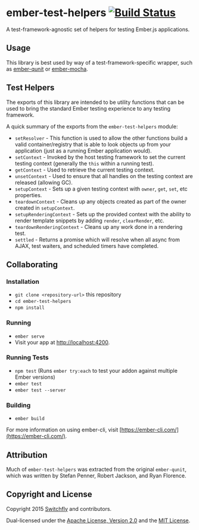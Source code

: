 # ember-test-helpers [![Build Status](https://secure.travis-ci.org/emberjs/ember-test-helpers.png?branch=master)](http://travis-ci.org/emberjs/ember-test-helpers)

A test-framework-agnostic set of helpers for testing Ember.js applications.

## Usage

This library is best used by way of a test-framework-specific
wrapper, such as [ember-qunit](https://github.com/emberjs/ember-qunit) or
[ember-mocha](https://github.com/emberjs/ember-mocha).

## Test Helpers

The exports of this library are intended to be utility functions that can be used to bring the
standard Ember testing experience to any testing framework.

A quick summary of the exports from the `ember-test-helpers` module:

* `setResolver` - This function is used to allow the other functions build a valid
  container/registry that is able to look objects up from your application (just as a running Ember
  application would).
* `setContext` - Invoked by the host testing framework to set the current testing context (generally
  the `this` within a running test).
* `getContext` - Used to retrieve the current testing context.
* `unsetContext` - Used to ensure that all handles on the testing context are released (allowing GC).
* `setupContext` - Sets up a given testing context with `owner`, `get`, `set`, etc properties.
* `teardownContext` - Cleans up any objects created as part of the owner created in `setupContext`.
* `setupRenderingContext` - Sets up the provided context with the ability to render template
  snippets by adding `render`, `clearRender`, etc.
* `teardownRenderingContext` - Cleans up any work done in a rendering test.
* `settled` - Returns a promise which will resolve when all async from AJAX, test waiters, and 
  scheduled timers have completed.

## Collaborating

### Installation

* `git clone <repository-url>` this repository
* `cd ember-test-helpers`
* `npm install`

### Running

* `ember serve`
* Visit your app at [http://localhost:4200](http://localhost:4200).

### Running Tests

* `npm test` (Runs `ember try:each` to test your addon against multiple Ember versions)
* `ember test`
* `ember test --server`

### Building

* `ember build`

For more information on using ember-cli, visit [https://ember-cli.com/](https://ember-cli.com/).

## Attribution

Much of `ember-test-helpers` was extracted from the original `ember-qunit`,
which was written by Stefan Penner, Robert Jackson, and Ryan Florence.

## Copyright and License

Copyright 2015 [Switchfly](https://github.com/switchfly) and contributors.

Dual-licensed under the [Apache License, Version 2.0](./APACHE-LICENSE) and
the [MIT License](./MIT-LICENSE).
